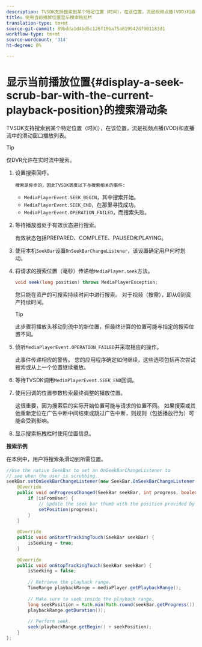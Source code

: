 ```yaml
---
description: TVSDK支持搜索到某个特定位置（时间），在该位置，流是视频点播(VOD)和直播流中的滑动窗口播放列表。
title: 使用当前播放位置显示搜索拖拉栏
translation-type: tm+mt
source-git-commit: 89bdda1d4bd5c126f19ba75a819942df901183d1
workflow-type: tm+mt
source-wordcount: '314'
ht-degree: 0%

---
```



# 显示当前播放位置{#display-a-seek-scrub-bar-with-the-current-playback-position}的搜索滑动条

TVSDK支持搜索到某个特定位置（时间），在该位置，流是视频点播(VOD)和直播流中的滑动窗口播放列表。

>[!TIP]
>
>仅DVR允许在实时流中搜索。

1. 设置搜索回呼。

       搜索是异步的，因此TVSDK调度以下与搜索相关的事件:
   
   * `MediaPlayerEvent.SEEK_BEGIN`，其中搜索开始。
   * `MediaPlayerEvent.SEEK_END`，在那里寻找成功。
   * `MediaPlayerEvent.OPERATION_FAILED`，而搜索失败。

1. 等待播放器处于有效状态进行搜索。

   有效状态包括PREPARED、COMPLETE、PAUSED和PLAYING。
1. 使用本机`SeekBar`设置`OnSeekBarChangeListener`，该设置确定用户何时划动。
1. 将请求的搜索位置（毫秒）传递给`MediaPlayer.seek`方法。

   ```java
   void seek(long position) throws MediaPlayerException;
   ```

   您只能在资产的可搜索持续时间中进行搜索。 对于视频（按需），即从0到资产持续时间。

   >[!TIP]
   >
   >此步骤将播放头移动到流中的新位置，但最终计算的位置可能与指定的搜索位置不同。

1. 侦听`MediaPlayerEvent.OPERATION_FAILED`并采取相应的操作。

   此事件传递相应的警告。 您的应用程序确定如何继续，这些选项包括再次尝试搜索或从上一个位置继续播放。

1. 等待TVSDK调用`MediaPlayerEvent.SEEK_END`回调。
1. 使用回调的位置参数检索最终调整的播放位置。

   这很重要，因为搜索后的实际开始位置可能与请求的位置不同。 如果搜索或其他重新定位在广告中断中间结束或跳过广告中断，则规则（包括播放行为）可能会受到影响。

1. 显示搜索拖拽栏时使用位置信息。

<!--<a id="example_EEB73818260C43C8B5AE12BA68548AB7"></a>-->

**搜索示例**

在本例中，用户将搜索条滑动到所需位置。

```java
//Use the native SeekBar to set an OnSeekBarChangeListener to 
// see when the user is scrubbing. 
seekBar.setOnSeekBarChangeListener(new SeekBar.OnSeekBarChangeListener() { 
    @Override 
    public void onProgressChanged(SeekBar seekBar, int progress, boolean isFromUser) { 
        if (isFromUser) { 
            // Update the seek bar thumb with the position provided by the user. 
            setPosition(progress); 
        } 
    } 
 
    @Override 
    public void onStartTrackingTouch(SeekBar seekBar) { 
        isSeeking = true; 
    } 
 
    @Override 
    public void onStopTrackingTouch(SeekBar seekBar) { 
        isSeeking = false; 
 
        // Retrieve the playback range. 
        TimeRange playbackRange = mediaPlayer.getPlaybackRange(); 
 
        // Make sure to seek inside the playback range. 
        long seekPosition = Math.min(Math.round(seekBar.getProgress()), 
        playbackRange.getDuration()); 
     
        // Perform seek. 
        seek(playbackRange.getBegin() + seekPosition); 
    } 
}; 
```

